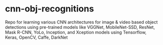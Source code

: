 # cnn-obj-recognitions
Repo for learning various CNN architectures for image &amp; video based object detections using pre-trained models like VGGNet, MobileNet-SSD, ResNet, Mask R-CNN, YoLo, Inception, and Xception models using Tensorflow, Keras, OpenCV, Caffe, DarkNet
